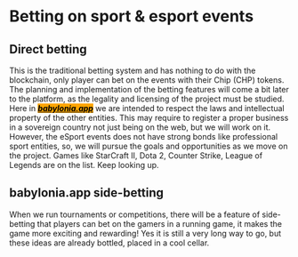 # Betting on sport & esport events

## Direct betting

This is the traditional betting system and has nothing to do with the blockchain, only player can bet on the events with their Chip (CHP) tokens. The planning and implementation of the betting features will come a bit later to the platform, as the legality and licensing of the project must be studied. Here in [_<mark style="background-color:orange;">**babylonia.app**</mark>_](https://babylonia.app) we are intended to respect the laws and intellectual property of the other entities. This may require to register a proper business in a sovereign country not just being on the web, but we will work on it. However, the eSport events does not have strong bonds like professional sport entities, so, we will pursue the goals and opportunities as we move on the project. Games like StarCraft II, Dota 2, Counter Strike, League of Legends are on the list. Keep looking up.&#x20;

## babylonia.app side-betting

When we run tournaments or competitions, there will be a feature of side-betting that players can bet on the gamers in a running game, it makes the game more exciting and rewarding! Yes it is still a very long way to go, but these ideas are already bottled, placed in a cool cellar.&#x20;
